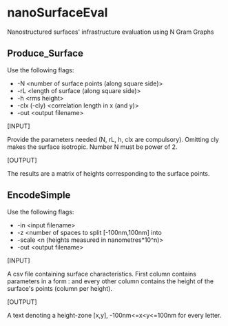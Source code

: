 # nanoSurfaceEval
Nanostructured surfaces' infrastructure evaluation using N Gram Graphs

## Produce_Surface

Use the following flags:

* -N \<number of surface points (along square side)>
* -rL \<length of surface (along square side)>
* -h \<rms height>
* -clx (-cly)  \<correlation length in x (and y)>
* -out \<output filename>

[INPUT]

Provide the parameters needed (N, rL, h, clx are compulsory).
Omitting cly makes the surface isotropic.
Number N must be power of 2.

[OUTPUT]

The results are a matrix of heights corresponding to the surface points.

## EncodeSimple

Use the following flags:

* -in \<input filename>
* -z \<number of spaces to split [-100nm,100nm] into
* -scale \<n (heights measured in nanometres*10^n)>
* -out \<output filename>

[INPUT]

A csv file containing surface characteristics. First column contains parameters in a form <parameter>:<value> and every other column contains the height of the surface's points (column per height).

[OUTPUT]

A text denoting a height-zone [x,y], -100nm<=x<y<=100nm for every letter.
